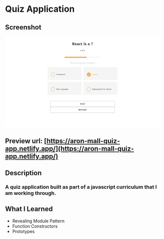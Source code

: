 # Quiz Application

## Screenshot
![preview](./preview.png)

## Preview url: [https://aron-mall-quiz-app.netlify.app/](https://aron-mall-quiz-app.netlify.app/)

## Description
### A quiz application built as part of a javascript curriculum that I am working through.

## What I Learned
- Revealing Module Pattern
- Function Constructors
- Prototypes







